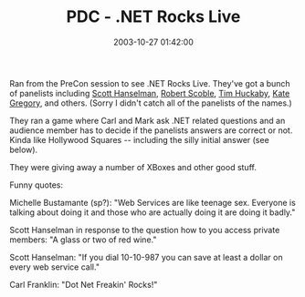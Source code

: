 ﻿---
layout: post
title: "PDC - .NET Rocks Live"
comments: false
date: 2003-10-27 01:42:00
updated: 2004-05-01 16:33:00
categories:
 - Technology
subtext-id: 8c5b5d16-152f-4063-b9eb-1b8b94d9f39a
alias: /blog/PDC---NET-Rocks-Live.aspx
---


Ran from the PreCon session to see .NET Rocks Live. They've got a bunch of panelists including [Scott Hanselman](http://www.hanselman.com/blog/), [Robert Scoble](http://radio.weblogs.com/0001011/), [Tim Huckaby](http://www.interknowlogy.com/IKCorporate/AboutUs/CompanyExecutives/TimothyHuckaby.htm), [Kate Gregory](http://www.gregcons.com/kate.htm), and others. (Sorry I didn't catch all of the panelists of the names.)

They ran a game where Carl and Mark ask .NET related questions and an audience member has to decide if the panelists answers are correct or not. Kinda like Hollywood Squares -- including the silly initial answer (see below).

They were giving away a number of XBoxes and other good stuff.

Funny quotes:

Michelle Bustamante (sp?): "Web Services are like teenage sex. Everyone is talking about doing it and those who are actually doing it are doing it badly."

Scott Hanselman in response to the question how to you access private members: "A glass or two of red wine."

Scott Hanselman: "If you dial 10-10-987 you can save at least a dollar on every web service call."

Carl Franklin: "Dot Net Freakin' Rocks!"
